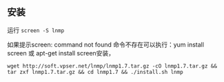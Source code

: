## 安装

运行 `screen -S lnmp`

如果提示screen: command not found 命令不存在可以执行：yum install screen 或 apt-get install screen安装，


`
wget http://soft.vpser.net/lnmp/lnmp1.7.tar.gz -cO lnmp1.7.tar.gz && tar zxf lnmp1.7.tar.gz && cd lnmp1.7 && ./install.sh lnmp
`




